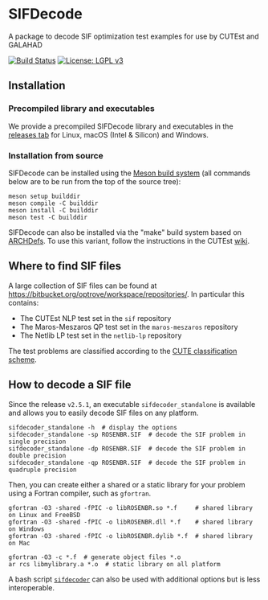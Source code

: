 # SIFDecode
A package to decode SIF optimization test examples for use by CUTEst and GALAHAD

[![Build Status](https://img.shields.io/github/actions/workflow/status/ralna/SIFDecode/ci.yml?branch=master)](https://github.com/ralna/SIFDecode/actions/workflows/ci.yml)
[![License: LGPL v3](https://img.shields.io/badge/License-LGPL%20v3-blue.svg)](https://www.gnu.org/licenses/lgpl-3.0)

## Installation

### Precompiled library and executables

We provide a precompiled SIFDecode library and executables in the [releases tab](https://github.com/ralna/SIFDecode/releases/latest/) for Linux, macOS (Intel & Silicon) and Windows.

### Installation from source

SIFDecode can be installed using the [Meson build system](https://mesonbuild.com) (all commands below are to be run from the top of the source tree):

```shell
meson setup builddir
meson compile -C builddir
meson install -C builddir
meson test -C builddir
```

SIFDecode can also be installed via the "make" build system based on [ARCHDefs](https://github.com/ralna/ARCHDefs).
To use this variant, follow the instructions in the CUTEst [wiki](https://github.com/ralna/CUTEst/wiki).

## Where to find SIF files
A large collection of SIF files can be found at https://bitbucket.org/optrove/workspace/repositories/.
In particular this contains:
* The CUTEst NLP test set in the `sif` repository
* The Maros-Meszaros QP test set in the `maros-meszaros` repository
* The Netlib LP test set in the `netlib-lp` repository

The test problems are classified according to the [CUTE classification scheme](https://ralna.github.io/SIFDecode/html/classification/).

## How to decode a SIF file

Since the release `v2.5.1`, an executable `sifdecoder_standalone` is
available and allows you to easily decode SIF files on any platform.

```shell
sifdecoder_standalone -h  # display the options
sifdecoder_standalone -sp ROSENBR.SIF  # decode the SIF problem in single precision
sifdecoder_standalone -dp ROSENBR.SIF  # decode the SIF problem in double precision
sifdecoder_standalone -qp ROSENBR.SIF  # decode the SIF problem in quadruple precision
```

Then, you can create either a shared or a static library for your problem
using a Fortran compiler, such as `gfortran`.
```shell
gfortran -O3 -shared -fPIC -o libROSENBR.so *.f     # shared library on Linux and FreeBSD
gfortran -O3 -shared -fPIC -o libROSENBR.dll *.f    # shared library on Windows
gfortran -O3 -shared -fPIC -o libROSENBR.dylib *.f  # shared library on Mac

gfortran -O3 -c *.f  # generate object files *.o
ar rcs libmylibrary.a *.o  # static library on all platform
```

A bash script [`sifdecoder`](https://github.com/ralna/SIFDecode/blob/master/bin/sifdecoder) can
also be used with additional options but is less interoperable.
